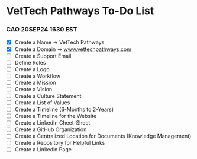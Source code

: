 # VetTech Pathways To-Do List
### CAO 20SEP24 1630 EST

- [x] Create a Name -> VetTech Pathways
- [x] Create a Domain -> www.vettechpathways.com
- [ ] Create a Support Email
- [ ] Define Roles
- [ ] Create a Logo
- [ ] Create a Workflow
- [ ] Create a Mission
- [ ] Create a Vision
- [ ] Create a Culture Statement
- [ ] Create a List of Values
- [ ] Create a Timeline (6-Months to 2-Years)
- [ ] Create a Timeline for the Website
- [ ] Create a LinkedIn Cheet-Sheet
- [ ] Create a GitHub Organization
- [ ] Create a Centralized Location for Documents (Knowledge Management)
- [ ] Create a Repository for Helpful Links
- [ ] Create a Linkedin Page 
